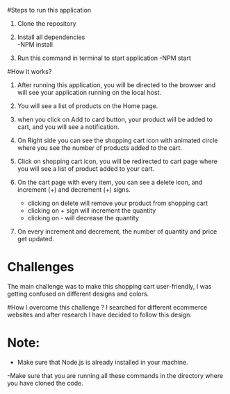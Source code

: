 #Steps to run this application

1) Clone the repository

2) Install all dependencies  
     -NPM install

3) Run this command in terminal to start application 
     -NPM start


 
#How it works?
1) After running this application, you will be directed to the browser and will see your application running on the local host.

2) You will see a list of products on the Home page.

3) when you click on Add to card button, your product will be added to cart, and you will see a notification.

4) On Right side you can see the shopping cart icon with animated circle where you see the number of products added to the cart.

5) Click on shopping cart icon, you will be redirected to cart page where you will see a list of product added to your cart.

6) On the cart page with every item, you can see a delete icon, and increment (+) and decrement (+) signs.
    - clicking on delete will remove your product from shopping cart
    - clicking on + sign will increment the quantity 
    - clicking on - will decrease the quantity
    
7) On every increment and decrement, the number of quantity and price get updated.



# Challenges 
The main challenge was to  make this shopping cart user-friendly, I was getting confused on different designs and colors.

#How I overcome this challenge ?
I searched for different ecommerce websites and after research I have decided to follow this design.



# Note: 
  - Make sure that Node.js is already installed in your machine.
  
   -Make sure that you are running all these commands in the directory where you have cloned the code.

